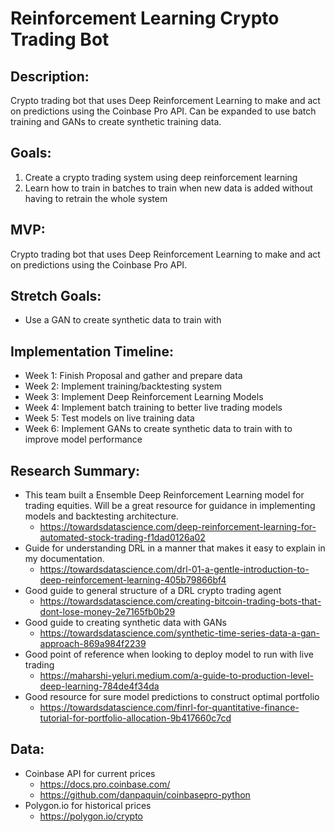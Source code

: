 <h1>Reinforcement Learning Crypto Trading Bot</h1>

## Description:
Crypto trading bot that uses Deep Reinforcement Learning to make and act on predictions using the Coinbase Pro API. Can be expanded to use batch training and GANs to create synthetic training data.

## Goals:
1. Create a crypto trading system using deep reinforcement learning
2. Learn how to train in batches to train when new data is added without having to retrain the whole system

## MVP:
Crypto trading bot that uses Deep Reinforcement Learning to make and act on predictions using the Coinbase Pro API.

## Stretch Goals:
- Use a GAN to create synthetic data to train with

## Implementation Timeline:
- Week 1: Finish Proposal and gather and prepare data
- Week 2: Implement training/backtesting system
- Week 3: Implement Deep Reinforcement Learning Models
- Week 4: Implement batch training to better live trading models
- Week 5: Test models on live training data
- Week 6: Implement GANs to create synthetic data to train with to improve model performance


## Research Summary:
- This team built a Ensemble Deep Reinforcement Learning model for trading equities. Will be a great resource for guidance in implementing models and backtesting architecture.
    - https://towardsdatascience.com/deep-reinforcement-learning-for-automated-stock-trading-f1dad0126a02
- Guide for understanding DRL in a manner that makes it easy to explain in my documentation.
    - https://towardsdatascience.com/drl-01-a-gentle-introduction-to-deep-reinforcement-learning-405b79866bf4
- Good guide to general structure of a DRL crypto trading agent
    - https://towardsdatascience.com/creating-bitcoin-trading-bots-that-dont-lose-money-2e7165fb0b29
- Good guide to creating synthetic data with GANs
    - https://towardsdatascience.com/synthetic-time-series-data-a-gan-approach-869a984f2239
- Good point of reference when looking to deploy model to run with live trading
    - https://maharshi-yeluri.medium.com/a-guide-to-production-level-deep-learning-784de4f34da
- Good resource for sure model predictions to construct optimal portfolio
    - https://towardsdatascience.com/finrl-for-quantitative-finance-tutorial-for-portfolio-allocation-9b417660c7cd

## Data:
- Coinbase API for current prices
    - https://docs.pro.coinbase.com/
    - https://github.com/danpaquin/coinbasepro-python
- Polygon.io for historical prices
    - https://polygon.io/crypto
